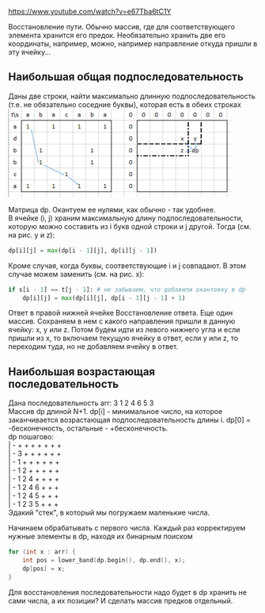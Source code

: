 https://www.youtube.com/watch?v=e67Tba6tC1Y


Восстановление пути. Обычно массив, где для соответствующего элемента хранится его предок. 
Необязательно хранить две его координаты, например, можно, например направление откуда пришли в эту ячейку... 


## Наибольшая общая подпоследовательность

Даны две строки, найти максимально длинную подпоследовательность (т.е. не обязательно соседние буквы), 
которая есть в обеих строках  
![img.png](images/img.png)

Матрица dp. Окантуем ее нулями, как обычно - так удобнее.   
В ячейке (i, j) храним максимальную длину подпоследовательности, которую можно составить из i букв одной строки 
и j другой. Тогда (см. на рис. y и z):  
```python
dp[i][j] = max(dp[i - 1][j], dp[i][j - 1])
```
Кроме случая, когда буквы, соответствующие i и j совпадают. В этом случае можем заменить (см. на рис. x):  
```python
if s[i - 1] == t[j - 1]: # не забываем, что добавили окантовку в dp  
    dp[i][j] = max(dp[i][j], dp[i - 1][j - 1] + 1)
```
Ответ в правой нижней ячейке
Восстановление ответа. Еще один массив. Сохраняем в нем с какого направления пришли в данную ячейку: x, y или z. 
Потом будем идти из левого нижнего угла и если пришли из x, то включаем текущую ячейку в ответ, если y или z, 
то переходим туда, но не добавляем ячейку в ответ. 


## Наибольшая возрастающая последовательность

Дана последовательность arr: 3 1 2 4 6 5 3  
Массив dp длиной N+1. dp[i] - минимальное число, на которое заканчивается возрастающая подпоследовательность длины i. 
dp[0] = -бесконечность, остальные - +бесконечность.  
dp пошагово:  
| - + + + + + + +  
| - 3 + + + + + +  
| - 1 + + + + + +  
| - 1 2 + + + + +  
| - 1 2 4 + + + +  
| - 1 2 4 6 + + +  
| - 1 2 4 5 + + +  
| - 1 2 3 5 + + +  
Эдакий "стек", в который мы погружаем маленькие числа.

Начинаем обрабатывать с первого числа. Каждый раз корректируем нужные элементы в dp, находя их бинарным поиском
```c
for (int x : arr) {
    int pos = lower_band(dp.begin(), dp.end(), x);
    dp[pos] = x;
}
```

Для восстановления последовательности надо будет в dp хранить не сами числа, а их позиции? 
И сделать массив предков отдельный.




